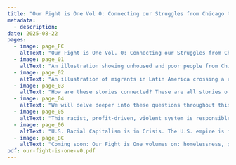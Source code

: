 ```yaml
---
title: "Our Fight is One Vol 0: Connecting our Struggles from Chicago to Palestine"
metadata:
  - description:
date: 2025-08-22
pages:
  - image: page_FC
    altText: "Our Fight is One Vol. 0: Connecting our Struggles from Chicago to Palestine. By Education Workers for Palestine • Chicago"
  - image: page_01
    altText: "An illustration showing unhoused and poor people from Chicago being evicted."
  - image: page_02
    altText: "An illustration of migrants in Latin America crossing a river holding their babies and possessions on their backs and displaced Palestinians walking surrounded by rubble."
  - image: page_03
    altText: "How are these stories connected? These are all stories of DISPLACEMENT: people who have been forced to leave their homes to survive. But WHY have all these people been forced out of their homes? Who benefits from them leaving? How are ALL OF US connected to these stories?"
  - image: page_04
    altText: "We will delve deeper into these questions throughout this series, but essentially these stories are the consequences of Racial Capitalism (a system that uses racism to maintain profit for the wealthy & keeps the exploited majority divided) and U.S. Imperialism (the global arm of racial capitalism dominating other countries economically & militarily to profit off their people, labor, land, and resources). From Chicago to Latin America to Palestine – these systems have left a wake of DISINVESTMENT, DEHUMANIZATION, DESTABILIZATION, & DESTRUCTION."
  - image: page_05
    altText: "This racist, profit-driven, violent system is responsible for the lack of affordable quality housing, good jobs, & community resources that lead to homelessness. This system is behind U.S. military invasions & economic stragulation in Mexico, Cuba, Guatemala, Honduras, Haiti, Nicaragua, Venezuela, & other Latin American countries that migrants are fleeing. This system is behind the ethnic cleansing & genocide of Palestinians. This system is behind every aspect of wealth accumulation to the few, at the cost & exploitation of the global majority."
  - image: page_06
    altText: "U.S. Racial Capitalism is in Crisis. The U.S. empire is in decline. More & more people in the U.S. don't believe in the system as they struggle to survive. After all, this system has plundered our wages, our health, our education, our communities, our planet. In the past 20 years, people have been rising up for racial, gender, sexual, economic, health, & climate justice. The forces against us organized & connected. They want to turn us against each other. They use violent tactics to repress & silence us. Their fear of the people is why they don't want educators to teach the truth. By connecting our struggles, we can build our power. OUR FIGHT IS ONE."
  - image: page_BC
    altText: "Coming soon: Our Fight is One volumes on: homelessness, gentrification, mexican migration, displacement in Palestine ... and more! Follow for updates: @edworkers4palichi"
pdf: our-fight-is-one-v0.pdf
---
```

